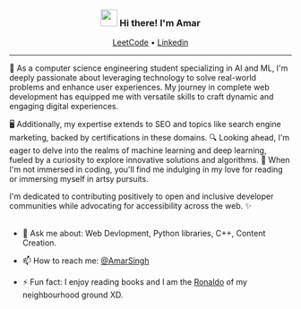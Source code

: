 <!-- Heading -->
<h3 align="center"><img src = "https://raw.githubusercontent.com/MartinHeinz/MartinHeinz/master/wave.gif" width = 30px> Hi there! I'm Amar</h3>

<p align="center">
  <a href="https://leetcode.com/amarsingh589/">LeetCode</a> •
  <a href="https://www.linkedin.com/in/amar-singh-cs/">Linkedin</a>
</p>

 <!-- About section -->
---

🌟 As a computer science engineering student specializing in AI and ML, I'm deeply passionate about leveraging technology to solve real-world problems and enhance user experiences. My journey in complete web development has equipped me with versatile skills to craft dynamic and engaging digital experiences. 

🖥️ Additionally, my expertise extends to SEO and topics like search engine marketing, backed by certifications in these domains. 🔍 Looking ahead, I'm eager to delve into the realms of machine learning and deep learning, fueled by a curiosity to explore innovative solutions and algorithms. 🤖 When I'm not immersed in coding, you'll find me indulging in my love for reading or immersing myself in artsy pursuits. 

I'm dedicated to contributing positively to open and inclusive developer communities while advocating for accessibility across the web. ✨
<br>
<br>


- 💬 Ask me about: Web Devlopment, Python libraries, C++, Content Creation.

- 📫 How to reach me: [@AmarSingh](https://www.linkedin.com/in/amar-singh-cs/)

- ⚡ Fun fact: I enjoy reading books and I am the <a href="https://media.giphy.com/media/3oD3YJDA4I6J4PmvpS/giphy.gif" target="_blank">Ronaldo</a> of my neighbourhood ground XD.

<!-- About section: END -->

<!-- THE END -->
